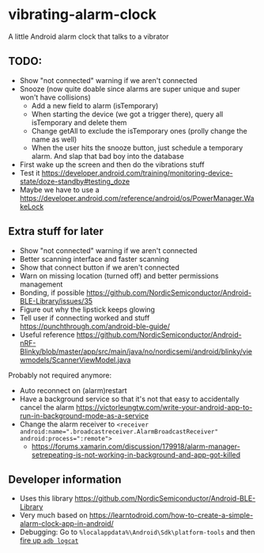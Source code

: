# vibrating-alarm-clock
A little Android alarm clock that talks to a vibrator

## TODO:
- Show "not connected" warning if we aren't connected
- Snooze (now quite doable since alarms are super unique and super won't have collisions)
  - Add a new field to alarm (isTemporary)
  - When starting the device (we got a trigger there), query all isTemporary and delete them
  - Change getAll to exclude the isTemporary ones (prolly change the name as well)
  - When the user hits the snooze button, just schedule a temporary alarm. And slap that bad boy into the database
- First wake up the screen and then do the vibrations stuff
- Test it https://developer.android.com/training/monitoring-device-state/doze-standby#testing_doze
- Maybe we have to use a https://developer.android.com/reference/android/os/PowerManager.WakeLock

## Extra stuff for later
- Show "not connected" warning if we aren't connected
- Better scanning interface and faster scanning
- Show that connect button if we aren't connected
- Warn on missing location (turned off) and better permissions management
- Bonding, if possible https://github.com/NordicSemiconductor/Android-BLE-Library/issues/35
- Figure out why the lipstick keeps glowing
- Tell user if connecting worked and stuff https://punchthrough.com/android-ble-guide/
- Useful reference https://github.com/NordicSemiconductor/Android-nRF-Blinky/blob/master/app/src/main/java/no/nordicsemi/android/blinky/viewmodels/ScannerViewModel.java

Probably not required anymore:
- Auto reconnect on (alarm)restart
- Have a background service so that it's not that easy to accidentally cancel the alarm https://victorleungtw.com/write-your-android-app-to-run-in-background-mode-as-a-service
- Change the alarm receiver to `<receiver android:name=".broadcastreceiver.AlarmBroadcastReceiver" android:process=":remote">`
  -  https://forums.xamarin.com/discussion/179918/alarm-manager-setrepeating-is-not-working-in-background-and-app-got-killed

## Developer information

- Uses this library https://github.com/NordicSemiconductor/Android-BLE-Library
- Very much based on https://learntodroid.com/how-to-create-a-simple-alarm-clock-app-in-android/
- Debugging: Go to `%localappdata%\Android\Sdk\platform-tools` and then [fire up `adb logcat`](https://stackoverflow.com/questions/3643395/how-to-get-android-crash-logs)
